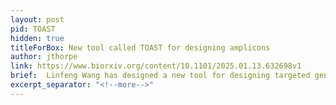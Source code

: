 ```yaml
---
layout: post
pid: TOAST
hidden: true
titleForBox: New tool called TOAST for designing amplicons
author: jthorpe
link: https://www.biorxiv.org/content/10.1101/2025.01.13.632698v1
brief:  Linfeng Wang has designed a new tool for designing targeted gene amplicons and an optimised set of primers for high-throughput sequencing 
excerpt_separator: "<!--more-->"
---
```


